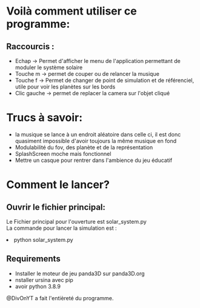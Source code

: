 <h1>Voilà comment utiliser ce programme:</h1>
<h2>Raccourcis : </h2>
    <ul>
        <li>Echap -> Permet d'afficher le menu de l'application permettant de moduler le système solaire</li>
        <li>Touche m -> permet de couper ou de relancer la musique</li>
        <li>Touche f -> Permet de changer de point de simulation et de référenciel, utile pour voir les planètes sur les bords</li>
        <li>Clic gauche -> permet de replacer la camera sur l'objet cliqué</li>
    </ul>

<h1>Trucs à savoir:</h1>
    <ul>
    <li> la musique se lance à un endroit aléatoire dans celle ci, il est donc quasiment impossible d'avoir toujours la même musique en fond</li>
    <li> Modulabilité du fov, des planète et de la représentation</li>
    <li> SplashScreen moche mais fonctionnel</li>
    <li> Mettre un casque pour rentrer dans l'ambience du jeu éducatif</li>
    </ul>

<h1>Comment le lancer?</h1>

<h2>Ouvrir le fichier principal:</h2>
<p></p>Le Fichier principal pour l'ouverture est solar_system.py</br>
La commande pour lancer la simulation est :</p>
<li>python solar_system.py</li>


<h2>Requirements</h2>
    <ul>
    <li>Installer le moteur de jeu panda3D sur panda3D.org</li>
    <li>nstaller ursina avec pip</li>
    <li>avoir python 3.8.9</li>
</ul>

@DivOnYT a fait l'entièreté du programme.

